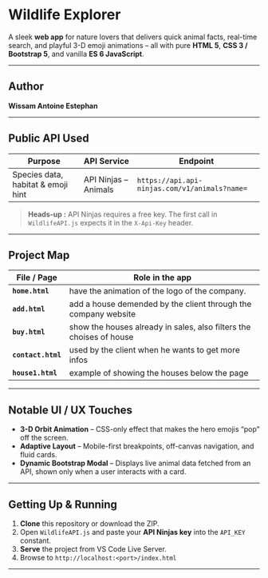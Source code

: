 # Wildlife Explorer

A sleek **web app** for nature lovers that delivers quick animal facts, real-time search, and playful 3-D emoji animations – all with pure **HTML 5**, **CSS 3 / Bootstrap 5**, and vanilla **ES 6 JavaScript**.

---

## Author

**Wissam Antoine Estephan**

---

## Public API Used

| Purpose | API Service | Endpoint |
| ------- | ----------- | -------- |
| Species data, habitat & emoji hint | API Ninjas – Animals | `https://api.api-ninjas.com/v1/animals?name=` |

> **Heads-up :** API Ninjas requires a free key. The first call in `WildlifeAPI.js` expects it in the `X-Api-Key` header.

---

## Project Map

| File / Page       | Role in the app                                                                                               |
| ----------------- | -------------------------------------------------------------------------------------------------------------- |
| **`home.html`**  | have the animation of the logo of the company.                                                                   |
| **`add.html`** | add a house demended by the client through the company website                                                    |
| **`buy.html`**  | show the houses already in sales, also filters the choises of house                                              |
| **`contact.html`** | used by the client when he wants to get more infos                                                            |
| **`house1.html`**  | example of showing the houses below the page                                                                  |

---

## Notable UI / UX Touches

- **3-D Orbit Animation** – CSS-only effect that makes the hero emojis “pop” off the screen.  
- **Adaptive Layout** – Mobile-first breakpoints, off-canvas navigation, and fluid cards.
- **Dynamic Bootstrap Modal** – Displays live animal data fetched from an API, shown only when a user interacts with a card.

---

## Getting Up & Running

1. **Clone** this repository or download the ZIP.  
2. Open `WildlifeAPI.js` and paste your **API Ninjas key** into the `API_KEY` constant.  
3. **Serve** the project from VS Code Live Server.  
4. Browse to `http://localhost:<port>/index.html`
---
